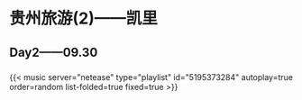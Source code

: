 # 贵州旅游(2)——凯里


## Day2——09.30
### 





{{< music server="netease" type="playlist" id="5195373284" autoplay=true order=random list-folded=true fixed=true >}}
